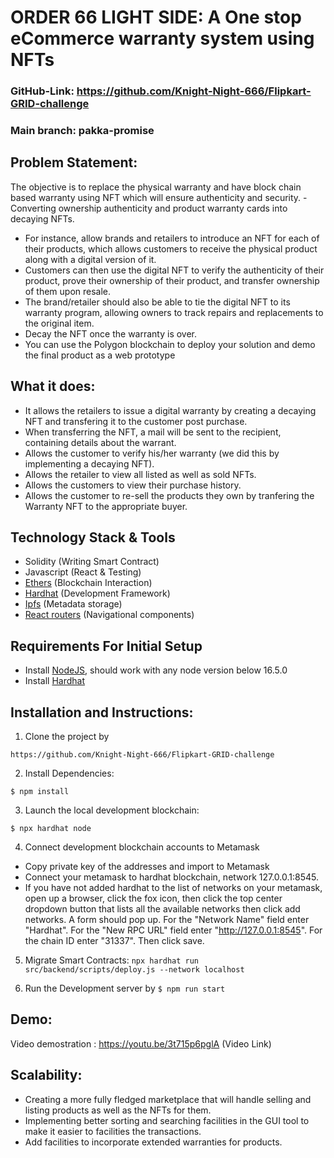 # ORDER 66 LIGHT SIDE: A One stop eCommerce warranty system using NFTs 
### GitHub-Link: **https://github.com/Knight-Night-666/Flipkart-GRID-challenge**
### Main branch: **pakka-promise**

## Problem Statement:

The objective is to replace the physical warranty and have block chain based warranty using NFT which will ensure
authenticity and security.
-Converting ownership authenticity and product warranty cards into decaying NFTs.
- For instance, allow brands and retailers to introduce an NFT for each of their products, which allows
customers to receive the physical product along with a digital version of it.
- Customers can then use the digital NFT to verify the authenticity of their product, prove their ownership of
their product, and transfer ownership of them upon resale.
- The brand/retailer should also be able to tie the digital NFT to its warranty program, allowing owners to track
repairs and replacements to the original item.
- Decay the NFT once the warranty is over.
- You can use the Polygon blockchain to deploy your solution and demo the final product as a web prototype



## What it does:
- It allows the retailers to issue a digital warranty by creating a decaying NFT and transfering it to the customer post purchase.
- When transferring the NFT, a mail will be sent to the recipient, containing details about the warrant.
- Allows the customer to verify his/her warranty (we did this by implementing a decaying NFT).
- Allows the retailer to view all listed as well as sold NFTs.
- Allows the customers to view their purchase history.
- Allows the customer to re-sell the products they own by tranfering the Warranty NFT to the appropriate buyer.

## Technology Stack & Tools

- Solidity (Writing Smart Contract)
- Javascript (React & Testing)
- [Ethers](https://docs.ethers.io/v5/) (Blockchain Interaction)
- [Hardhat](https://hardhat.org/) (Development Framework)
- [Ipfs](https://ipfs.io/) (Metadata storage)
- [React routers](https://v5.reactrouter.com/) (Navigational components)

## Requirements For Initial Setup
- Install [NodeJS](https://nodejs.org/en/), should work with any node version below 16.5.0
- Install [Hardhat](https://hardhat.org/)

## Installation and Instructions:

1. Clone the project by
```
https://github.com/Knight-Night-666/Flipkart-GRID-challenge 
```
2. Install Dependencies:
```
$ npm install
```
3. Launch the local development blockchain:
  ```
  $ npx hardhat node
  ```
4. Connect development blockchain accounts to Metamask
- Copy private key of the addresses and import to Metamask
- Connect your metamask to hardhat blockchain, network 127.0.0.1:8545.
- If you have not added hardhat to the list of networks on your metamask, open up a browser, click the fox icon, then click the top center dropdown button that lists all the available networks then click add networks. A form should pop up. For the "Network Name" field enter "Hardhat". For the "New RPC URL" field enter "http://127.0.0.1:8545". For the chain ID enter "31337". Then click save.

5. Migrate Smart Contracts:
```npx hardhat run src/backend/scripts/deploy.js --network localhost```

6. Run the Development server by
```$ npm run start```

## Demo:
Video demostration : https://youtu.be/3t715p6pglA (Video Link) 

## Scalability:
- Creating a more fully fledged marketplace that will handle selling and listing 
products as well as the NFTs for them.
- Implementing better sorting and searching facilities in the GUI tool to make it easier to facilities the transactions.
- Add facilities to incorporate extended warranties for products.
